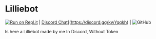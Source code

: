 # Lilliebot
[![Run on Repl.it](https://repl.it/badge/github/WilloIzCitron/Lilliebot)](https://repl.it/github/WilloIzCitron/Lilliebot) | [Discord Chat](https://img.shields.io/discord/380289224043266048?color=0xFFFF00&label=Join%20the%20Server&logo=Lillie&style=social)](https://discord.gg/kwYqqkh) | ![GitHub](https://img.shields.io/github/license/WilloIzCitron/LillieBot?label=Lilliebot%20License&style=flat-square)

Is here a Lilliebot made by me In Discord, Without Token

